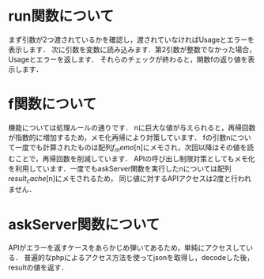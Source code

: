 # run関数について
まず引数が2つ渡されているかを確認し，渡されていなければUsageとエラーを表示します．
次に引数を変数に読み込みます．第2引数が整数でなかった場合，Usageとエラーを返します．
それらのチェックが終わると，関数fの返り値を表示します．

# f関数について
機能については処理ルールの通りです．
nに巨大な値が与えられると，再帰回数が指数的に増加するため，メモ化再帰により対策しています．
fの引数nについて一度でも計算されたものは配列$f_memo[$n]にメモされ，次回以降はその値を読むことで，再帰回数を削減しています．
APIの呼び出し制限対策としてもメモ化を利用しています．一度でもaskServer関数を実行したnについては配列$result_cache[$n]にメモされるため，
同じ値に対するAPIアクセスは2度と行われません．

# askServer関数について
APIがエラーを返すケースをあらかじめ弾いてあるため，単純にアクセスしている．
普遍的なphpによるアクセス方法を使ってjsonを取得し，decodeした後，resultの値を返す．
